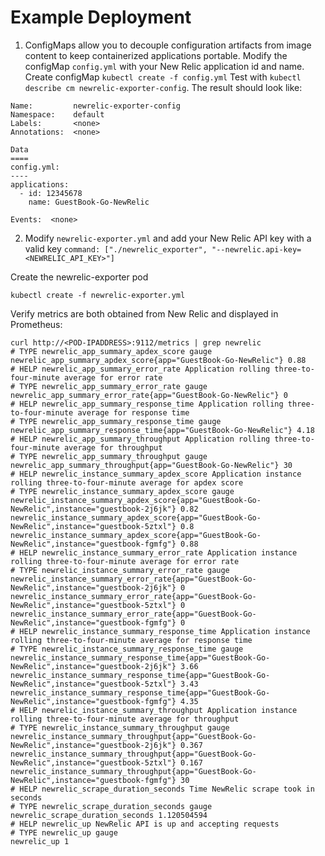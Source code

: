 Example Deployment
==================

1. ConfigMaps allow you to decouple configuration artifacts from image content to keep containerized applications portable. 
  Modify the configMap `config.yml` with your New Relic application id and name. 
  Create configMap
`kubectl create -f config.yml` 
  Test with `kubectl describe cm newrelic-exporter-config`. The result should look like:
```console
Name:         newrelic-exporter-config
Namespace:    default
Labels:       <none>
Annotations:  <none>

Data
====
config.yml:
----
applications:
  - id: 12345678
    name: GuestBook-Go-NewRelic

Events:  <none>
```

2. Modify `newrelic-exporter.yml` and add your New Relic API key with a valid key 
`command: ["./newrelic_exporter", "--newrelic.api-key=<NEWRELIC_API_KEY>"]` 

Create the newrelic-exporter pod
```console
kubectl create -f newrelic-exporter.yml
```
Verify metrics are both obtained from New Relic and displayed in Prometheus:

```console
curl http://<POD-IPADDRESS>:9112/metrics | grep newrelic
# TYPE newrelic_app_summary_apdex_score gauge
newrelic_app_summary_apdex_score{app="GuestBook-Go-NewRelic"} 0.88
# HELP newrelic_app_summary_error_rate Application rolling three-to-four-minute average for error rate
# TYPE newrelic_app_summary_error_rate gauge
newrelic_app_summary_error_rate{app="GuestBook-Go-NewRelic"} 0
# HELP newrelic_app_summary_response_time Application rolling three-to-four-minute average for response time
# TYPE newrelic_app_summary_response_time gauge
newrelic_app_summary_response_time{app="GuestBook-Go-NewRelic"} 4.18
# HELP newrelic_app_summary_throughput Application rolling three-to-four-minute average for throughput
# TYPE newrelic_app_summary_throughput gauge
newrelic_app_summary_throughput{app="GuestBook-Go-NewRelic"} 30
# HELP newrelic_instance_summary_apdex_score Application instance rolling three-to-four-minute average for apdex score
# TYPE newrelic_instance_summary_apdex_score gauge
newrelic_instance_summary_apdex_score{app="GuestBook-Go-NewRelic",instance="guestbook-2j6jk"} 0.82
newrelic_instance_summary_apdex_score{app="GuestBook-Go-NewRelic",instance="guestbook-5ztxl"} 0.8
newrelic_instance_summary_apdex_score{app="GuestBook-Go-NewRelic",instance="guestbook-fgmfg"} 0.88
# HELP newrelic_instance_summary_error_rate Application instance rolling three-to-four-minute average for error rate
# TYPE newrelic_instance_summary_error_rate gauge
newrelic_instance_summary_error_rate{app="GuestBook-Go-NewRelic",instance="guestbook-2j6jk"} 0
newrelic_instance_summary_error_rate{app="GuestBook-Go-NewRelic",instance="guestbook-5ztxl"} 0
newrelic_instance_summary_error_rate{app="GuestBook-Go-NewRelic",instance="guestbook-fgmfg"} 0
# HELP newrelic_instance_summary_response_time Application instance rolling three-to-four-minute average for response time
# TYPE newrelic_instance_summary_response_time gauge
newrelic_instance_summary_response_time{app="GuestBook-Go-NewRelic",instance="guestbook-2j6jk"} 3.66
newrelic_instance_summary_response_time{app="GuestBook-Go-NewRelic",instance="guestbook-5ztxl"} 3.43
newrelic_instance_summary_response_time{app="GuestBook-Go-NewRelic",instance="guestbook-fgmfg"} 4.35
# HELP newrelic_instance_summary_throughput Application instance rolling three-to-four-minute average for throughput
# TYPE newrelic_instance_summary_throughput gauge
newrelic_instance_summary_throughput{app="GuestBook-Go-NewRelic",instance="guestbook-2j6jk"} 0.367
newrelic_instance_summary_throughput{app="GuestBook-Go-NewRelic",instance="guestbook-5ztxl"} 0.167
newrelic_instance_summary_throughput{app="GuestBook-Go-NewRelic",instance="guestbook-fgmfg"} 30
# HELP newrelic_scrape_duration_seconds Time NewRelic scrape took in seconds
# TYPE newrelic_scrape_duration_seconds gauge
newrelic_scrape_duration_seconds 1.120504594
# HELP newrelic_up NewRelic API is up and accepting requests
# TYPE newrelic_up gauge
newrelic_up 1
```